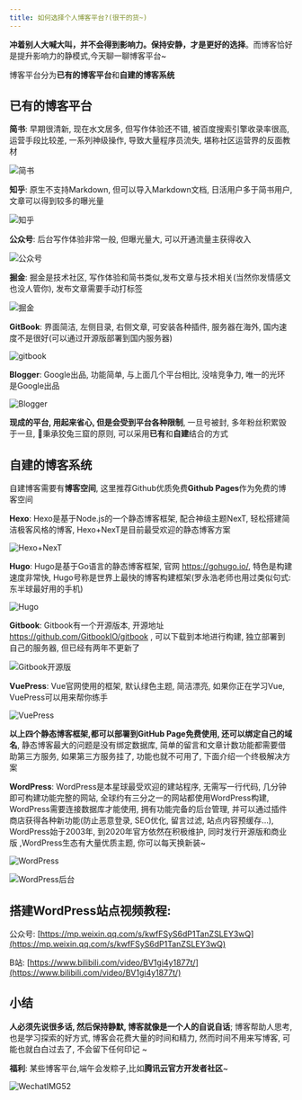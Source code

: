 ```yaml
---
title: 如何选择个人博客平台?(很干的货~)
---
```



**冲着别人大喊大叫，并不会得到影响力。保持安静，才是更好的选择**。而博客恰好是提升影响力的静模式,今天聊一聊博客平台~


博客平台分为**已有的博客平台**和**自建的博客系统**

## 已有的博客平台

**简书**: 早期很清新, 现在水文居多, 但写作体验还不错, 被百度搜索引擎收录率很高, 运营手段比较差, 一系列神级操作, 导致大量程序员流失, 堪称社区运营界的反面教材

![简书](https://www.v2fy.com/asset/0i/jikemiji/jikemiji-md/kr-000053.assets/image-20200624083711123.png)

**知乎**: 原生不支持Markdown, 但可以导入Markdown文档, 日活用户多于简书用户, 文章可以得到较多的曝光量

![知乎](https://www.v2fy.com/asset/0i/jikemiji/jikemiji-md/kr-000053.assets/image-20200624083843373.png)



**公众号**: 后台写作体验非常一般, 但曝光量大, 可以开通流量主获得收入

![公众号](https://www.v2fy.com/asset/0i/jikemiji/jikemiji-md/kr-000053.assets/image-20200624084024850.png)



**掘金**: 掘金是技术社区, 写作体验和简书类似,发布文章与技术相关(当然你发情感文也没人管你), 发布文章需要手动打标签

![掘金](https://www.v2fy.com/asset/0i/jikemiji/jikemiji-md/kr-000053.assets/image-20200624084146511.png)



**GitBook**: 界面简洁, 左侧目录, 右侧文章, 可安装各种插件, 服务器在海外, 国内速度不是很好(可以通过开源版部署到国内服务器)

![gitbook](https://www.v2fy.com/asset/0i/jikemiji/jikemiji-md/kr-000053.assets/image-20200624084332601.png)



**Blogger**: Google出品, 功能简单, 与上面几个平台相比, 没啥竞争力, 唯一的光环是Google出品

![Blogger](https://www.v2fy.com/asset/0i/jikemiji/jikemiji-md/kr-000053.assets/image-20200624084436018.png)



**现成的平台, 用起来省心, 但是会受到平台各种限制**, 一旦号被封, 多年粉丝积累毁于一旦, 秉承狡兔三窟的原则, 可以采用**已有**和**自建**结合的方式


## 自建的博客系统


自建博客需要有**博客空间**, 这里推荐Github优质免费**Github Pages**作为免费的博客空间

**Hexo**: Hexo是基于Node.js的一个静态博客框架, 配合神级主题NexT, 轻松搭建简洁极客风格的博客, Hexo+NexT是目前最受欢迎的静态博客方案

![Hexo+NexT](https://www.v2fy.com/asset/0i/jikemiji/jikemiji-md/kr-000053.assets/image-20200624084546478.png)



**Hugo**: Hugo是基于Go语言的静态博客框架, 官网 https://gohugo.io/, 特色是构建速度非常快, Hugo号称是世界上最快的博客构建框架(罗永浩老师也用过类似句式: 东半球最好用的手机)

![Hugo](https://www.v2fy.com/asset/0i/jikemiji/jikemiji-md/kr-000053.assets/image-20200624084725504.png)



**Gitbook**: Gitbook有一个开源版本, 开源地址 https://github.com/GitbookIO/gitbook , 可以下载到本地进行构建, 独立部署到自己的服务器, 但已经有两年不更新了

![Gitbook开源版](https://www.v2fy.com/asset/0i/jikemiji/jikemiji-md/kr-000053.assets/image-20200624084826129.png)



**VuePress**: Vue官网使用的框架, 默认绿色主题, 简洁漂亮, 如果你正在学习Vue, VuePress可以用来帮你练手

![VuePress](https://www.v2fy.com/asset/0i/jikemiji/jikemiji-md/kr-000053.assets/image-20200624084849768.png)



**以上四个静态博客框架,都可以部署到GitHub Page免费使用, 还可以绑定自己的域名**, 静态博客最大的问题是没有绑定数据库, 简单的留言和文章计数功能都需要借助第三方服务, 如果第三方服务挂了, 功能也就不可用了, 下面介绍一个终极解决方案

**WordPress**: WordPress是本星球最受欢迎的建站程序, 无需写一行代码, 几分钟即可构建功能完整的网站, 全球约有三分之一的网站都使用WordPress构建, WordPress需要连接数据库才能使用, 拥有功能完备的后台管理, 并可以通过插件商店获得各种新功能(防止恶意登录, SEO优化, 留言过滤, 站点内容预缓存...),  WordPress始于2003年, 到2020年官方依然在积极维护, 同时发行开源版和商业版 ,WordPress生态有大量优质主题, 你可以每天换新装~

![WordPress](https://www.v2fy.com/asset/0i/jikemiji/jikemiji-md/kr-000053.assets/chinesebqb.png)

![WordPress后台](https://www.v2fy.com/asset/0i/jikemiji/jikemiji-md/kr-000053.assets/image-20200624084927769.png)



## 搭建WordPress站点视频教程: 

公众号: [https://mp.weixin.qq.com/s/kwfFSyS6dP1TanZSLEY3wQ](https://mp.weixin.qq.com/s/kwfFSyS6dP1TanZSLEY3wQ)

B站:  [https://www.bilibili.com/video/BV1gi4y1877t/](https://www.bilibili.com/video/BV1gi4y1877t/)


## 小结

**人必须先说很多话, 然后保持静默, 博客就像是一个人的自说自话**; 博客帮助人思考, 也是学习探索的好方式, 博客会花费大量的时间和精力, 然而时间不用来写博客, 可能也就白白过去了, 不会留下任何印记 ~


**福利**: 某些博客平台,端午会发粽子,比如**腾讯云官方开发者社区**~

![WechatIMG52](https://www.v2fy.com/asset/0i/jikemiji/jikemiji-md/kr-000053.assets/WechatIMG52.jpeg)

